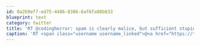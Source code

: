 ```yaml
---
id: 0a2b9ef7-ed75-4486-8386-6af6fa80b633
blueprint: text
category: twitter
title: 'RT @codinghorror: spam is clearly malice, but sufficient stupidity is sometimes indistinguishable from spam; we struggle with this on St ...'
caption: 'RT <span class="username username_linked">@<a href="https://twitter.com/codinghorror" title="Jeff Atwood">codinghorror</a></span>: spam is clearly malice, but sufficient stupidity is sometimes indistinguishable from spam; we struggle with this on St ...'
---
```

